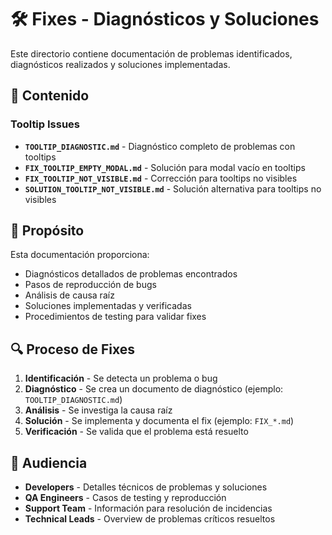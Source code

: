 # 🛠️ Fixes - Diagnósticos y Soluciones

Este directorio contiene documentación de problemas identificados, diagnósticos realizados y soluciones implementadas.

## 📄 Contenido

### Tooltip Issues
- **`TOOLTIP_DIAGNOSTIC.md`** - Diagnóstico completo de problemas con tooltips
- **`FIX_TOOLTIP_EMPTY_MODAL.md`** - Solución para modal vacío en tooltips
- **`FIX_TOOLTIP_NOT_VISIBLE.md`** - Corrección para tooltips no visibles
- **`SOLUTION_TOOLTIP_NOT_VISIBLE.md`** - Solución alternativa para tooltips no visibles

## 🎯 Propósito

Esta documentación proporciona:
- Diagnósticos detallados de problemas encontrados
- Pasos de reproducción de bugs
- Análisis de causa raíz
- Soluciones implementadas y verificadas
- Procedimientos de testing para validar fixes

## 🔍 Proceso de Fixes

1. **Identificación** - Se detecta un problema o bug
2. **Diagnóstico** - Se crea un documento de diagnóstico (ejemplo: `TOOLTIP_DIAGNOSTIC.md`)
3. **Análisis** - Se investiga la causa raíz
4. **Solución** - Se implementa y documenta el fix (ejemplo: `FIX_*.md`)
5. **Verificación** - Se valida que el problema está resuelto

## 👥 Audiencia

- **Developers** - Detalles técnicos de problemas y soluciones
- **QA Engineers** - Casos de testing y reproducción
- **Support Team** - Información para resolución de incidencias
- **Technical Leads** - Overview de problemas críticos resueltos